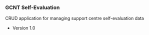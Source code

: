 ### GCNT Self-Evaluation ###

CRUD application for managing support centre self-evaluation data

* Version 1.0

